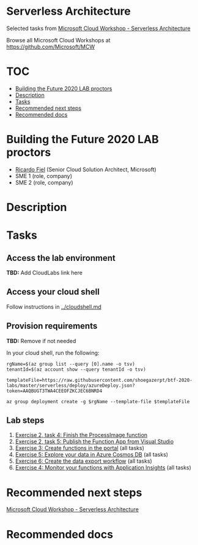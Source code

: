 # Serverless Architecture

Selected tasks from [Microsoft Cloud Workshop - Serverless Architecture](https://github.com/microsoft/MCW-Serverless-architecture)

Browse all Microsoft Cloud Workshops at <https://github.com/Microsoft/MCW>

# TOC

* [Building the Future 2020 LAB proctors](#building-the-future-2020-lab-proctors)
* [Description](#description)
* [Tasks](#tasks)
* [Recommended next steps](#recommended-next-steps)
* [Recommended docs](#recommended-docs)

# Building the Future 2020 LAB proctors

* [Ricardo Fiel](https://github.com/shoegazerpt) (Senior Cloud Solution Architect, Microsoft)
* SME 1 (role, company)
* SME 2 (role, company)

# Description

# Tasks

## Access the lab environment

**TBD:** Add CloudLabs link here

## Access your cloud shell

Follow instructions in [../cloudshell.md](../cloudshell.md)

## Provision requirements

**TBD:** Remove if not needed

In your cloud shell, run the following:

```
rgName=$(az group list --query [0].name -o tsv)
tenantId=$(az account show --query tenantId -o tsv)

templateFile=https://raw.githubusercontent.com/shoegazerpt/btf-2020-labs/master/serverless/deploy/azureDeploy.json?token=AAQBUGT3TWA4CEEOFZKCJEC6BNRD4

az group deployment create -g $rgName --template-file $templateFile

```
## Lab steps

1. [Exercise 2, task 4: Finish the ProcessImage function](https://github.com/microsoft/MCW-Serverless-architecture/blob/master/Hands-on%20lab/HOL%20step-by-step%20-%20Serverless%20architecture.md#task-4-finish-the-processimage-function)
2. [Exercise 2, task 5: Publish the Function App from Visual Studio](https://github.com/microsoft/MCW-Serverless-architecture/blob/master/Hands-on%20lab/HOL%20step-by-step%20-%20Serverless%20architecture.md#task-5-publish-the-function-app-from-visual-studio)
3. [Exercise 3: Create functions in the portal](https://github.com/microsoft/MCW-Serverless-architecture/blob/master/Hands-on%20lab/HOL%20step-by-step%20-%20Serverless%20architecture.md#exercise-3-create-functions-in-the-portal) (all tasks)
4. [Exercise 5: Explore your data in Azure Cosmos DB](https://github.com/microsoft/MCW-Serverless-architecture/blob/master/Hands-on%20lab/HOL%20step-by-step%20-%20Serverless%20architecture.md#exercise-5-explore-your-data-in-azure-cosmos-db) (all tasks)
5. [Exercise 6: Create the data export workflow](https://github.com/microsoft/MCW-Serverless-architecture/blob/master/Hands-on%20lab/HOL%20step-by-step%20-%20Serverless%20architecture.md#exercise-6-create-the-data-export-workflow) (all tasks)
6. [Exercise 4: Monitor your functions with Application Insights](https://github.com/microsoft/MCW-Serverless-architecture/blob/master/Hands-on%20lab/HOL%20step-by-step%20-%20Serverless%20architecture.md#exercise-4-monitor-your-functions-with-application-insights) (all tasks)

# Recommended next steps

[Microsoft Cloud Workshop - Serverless Architecture](https://github.com/microsoft/MCW-Serverless-architecture)

# Recommended docs